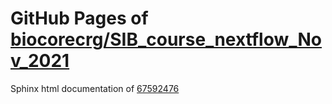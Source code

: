 GitHub Pages of [biocorecrg/SIB_course_nextflow_Nov_2021](https://github.com/biocorecrg/SIB_course_nextflow_Nov_2021.git)
===
Sphinx html documentation of [67592476](https://github.com/biocorecrg/SIB_course_nextflow_Nov_2021/tree/6759247685934e4f1b7252fdb2f5ec39d69e0a91)
